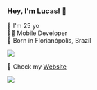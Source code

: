 ### Hey, I'm Lucas! 👋


:small_blue_diamond: I'm 25 yo <br>
👨‍💻 Mobile Developer <br>
:small_orange_diamond: Born in Florianópolis, Brazil <br>

<a href="https://github.com/carvalhxlucas/carvalhxlucas">
  <img align="center" src="https://github-readme-stats.vercel.app/api?username=carvalhxlucas&hide=contribs,prs"/>
</a>
<br>


 <!--<br> 🎥 You can watch me on [Youtube](https://www.youtube.com/@carvalhxlucas) <br>-->


🚀 Check my [Website](https://carvalhxlucas.tech) <br>

[<img src="https://img.shields.io/badge/linkedin-%230077B5.svg?&style=for-the-badge&logo=linkedin&logoColor=white" />](https://www.linkedin.com/in/carvalhx-lucas/)
